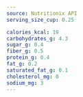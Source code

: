 ```yaml
---
source: Nutritionix API
serving_size_cup: 0.25

calories_kcal: 19
carbohydrates_g: 4.3
sugar_g: 0.4
fiber_g: 0.5
protein_g: 0.4
fat_g: 0.2
saturated_fat_g: 0.1
cholesterol_mg: 0
sodium_mg: 3
---
```


